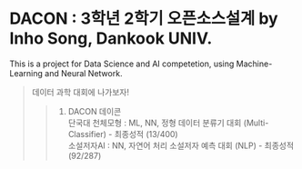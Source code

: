 # DACON : 3학년 2학기 오픈소스설계 by Inho Song, Dankook UNIV.<br>
This is a project for  Data Science and AI competetion, using Machine-Learning and Neural Network.

> 데이터 과학 대회에 나가보자! 
>	> 1. DACON 데이콘 <br>
단국대 천체모형 : ML, NN, 정형 데이터 분류기 대회 (Multi-Classifier) - 최종성적 (13/400)<br>
소설저자AI : NN, 자연어 처리 소설저자 예측 대회 (NLP) - 최종성적 (92/287)<br>
